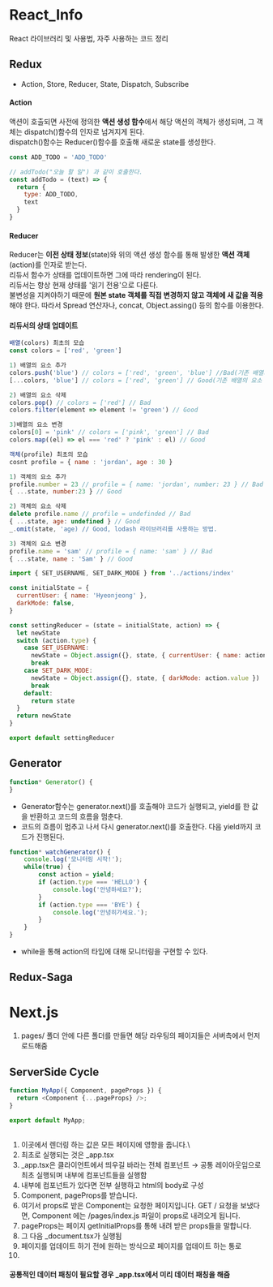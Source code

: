 # React_Info
React 라이브러리 및 사용법, 자주 사용하는 코드 정리  


## Redux
+ Action, Store, Reducer, State, Dispatch, Subscribe
#### Action
액션이 호출되면 사전에 정의한 **액션 생성 함수**에서 해당 액션의 객체가 생성되며, 그 객체는 dispatch()함수의 인자로 넘겨지게 된다.  
dispatch()함수는 Reducer()함수를 호출해 새로운 state를 생성한다.
```js
const ADD_TODO = 'ADD_TODO'

// addTodo("오늘 할 일") 과 같이 호출한다.
const addTodo = (text) => {
  return {
    type: ADD_TODO,
    text
  }
}
```

#### Reducer
Reducer는 **이전 상태 정보**(state)와 위의 액션 생성 함수를 통해 발생한 **액션 객체**(action)를 인자로 받는다.  
리듀서 함수가 상태를 업데이트하면 그에 따라 rendering이 된다.  
리듀서는 항상 현재 상태를 '읽기 전용'으로 다룬다.  
불변성을 지켜야하기 때문에 **원본 state 객체를 직접 변경하지 않고 객체에 새 값을 적용**해야 한다. 따라서 Spread 연산자나, concat, Object.assing() 등의 함수를 이용한다.  

#### 리듀서의 상태 업데이트
```js
배열(colors) 최초의 모습
const colors = ['red', 'green']

1) 배열의 요소 추가
colors.push('blue') // colors = ['red', 'green', 'blue'] //Bad(기존 배열의 요소 변경)
[...colors, 'blue'] // colors = ['red', 'green'] // Good(기존 배열의 요소 변경 없음) 

2) 배열의 요소 삭제
colors.pop() // colors = ['red'] // Bad
colors.filter(element => element != 'green') // Good

3)배열의 요소 변경
colors[0] = 'pink' // colors = ['pink', 'green'] // Bad
colors.map((el) => el === 'red' ? 'pink' : el) // Good
```  
  

```js
객체(profile) 최초의 모습
cosnt profile = { name : 'jordan', age : 30 }

1) 객체의 요소 추가
profile.number = 23 // profile = { name: 'jordan', number: 23 } // Bad
{ ...state, number:23 } // Good

2) 객체의 요소 삭제
delete profile.name // profile = undefinded // Bad
{ ...state, age: undefined } // Good
_.omit(state, 'age) // Good, lodash 라이브러리를 사용하는 방법.

3) 객체의 요소 변경
profile.name = 'sam' // profile = { name: 'sam' } // Bad
{ ...state, name : 'Sam' } // Good
```  
  
  
```js
import { SET_USERNAME, SET_DARK_MODE } from '../actions/index'

const initialState = {
  currentUser: { name: 'Hyeonjeong' }, 
  darkMode: false,
}

const settingReducer = (state = initialState, action) => {
  let newState
  switch (action.type) {
    case SET_USERNAME:
      newState = Object.assign({}, state, { currentUser: { name: action.name } })
      break
    case SET_DARK_MODE:
      newState = Object.assign({}, state, { darkMode: action.value })
      break
    default:
      return state
  }
  return newState
}

export default settingReducer
```  
  



## Generator
```js
function* Generator() {
}
```



+ Generator함수는 generator.next()를 호출해야 코드가 실행되고, yield를 한 값을 반환하고 코드의 흐름을 멈춘다.
+ 코드의 흐름이 멈추고 나서 다시 generator.next()를 호출한다. 다음 yield까지 코드가 진행된다.




```js
function* watchGenerator() {
    console.log('모니터링 시작!');
    while(true) {
        const action = yield;
        if (action.type === 'HELLO') {
            console.log('안녕하세요?');
        }
        if (action.type === 'BYE') {
            console.log('안녕히가세요.');
        }
    }
}
```
+ while을 통해 action의 타입에 대해 모니터링을 구현할 수 있다.


## Redux-Saga



# Next.js
1. pages/ 폴더 안에 다른 폴더를 만들면 해당 라우팅의 페이지들은 서버측에서 먼저 로드해줌
  


## ServerSide Cycle
```js
function MyApp({ Component, pageProps }) {
  return <Component {...pageProps} />;
}

export default MyApp;
 
```
1. 이곳에서 렌더링 하는 값은 모든 페이지에 영향을 줍니다.\
2. 최초로 실행되는 것은 _app.tsx
3. _app.tsx은 클라이언트에서 띄우길 바라는 전체 컴포넌트 → 공통 레이아웃임으로 최초 실행되며 내부에 컴포넌트들을 실행함
4. 내부에 컴포넌트가 있다면 전부 실행하고 html의 body로 구성
5. Component, pageProps를 받습니다.
6. 여기서 props로 받은 Component는 요청한 페이지입니다. GET / 요청을 보냈다면, Component 에는 /pages/index.js 파일이 props로 내려오게 됩니다.
7. pageProps는 페이지 getInitialProps를 통해 내려 받은 props들을 말합니다.
8. 그 다음 _document.tsx가 실행됨
9. 페이지를 업데이트 하기 전에 원하는 방식으로 페이지를 업데이트 하는 통로 
10. 

#### 공통적인 데이터 패칭이 필요할 경우 _app.tsx에서 미리 데이터 패칭을 해줌

